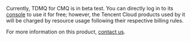 Currently, TDMQ for CMQ is in beta test. You can directly log in to its [console](https://console.cloud.tencent.com/tdmq/cmq-queue) to use it for free; however, the Tencent Cloud products used by it will be charged by resource usage following their respective billing rules.

For more information on this product, [contact us](https://intl.cloud.tencent.com/contact-sales).







